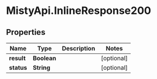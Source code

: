 # MistyApi.InlineResponse200

## Properties

Name | Type | Description | Notes
------------ | ------------- | ------------- | -------------
**result** | **Boolean** |  | [optional] 
**status** | **String** |  | [optional] 


